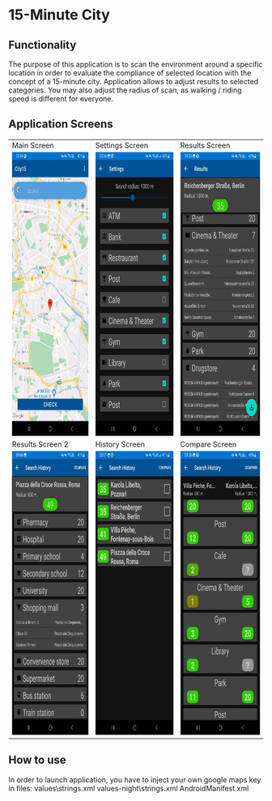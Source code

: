 # 15-Minute City

## Functionality
The purpose of this application is to scan the environment around a specific location in order to evaluate the compliance of selected location with the concept of a 15-minute city.
Application allows to adjust results to selected categories. You may also adjust the radius of scan, as walking / riding speed is different for everyone.

## Application Screens

<table>
  <tr>
    <td>Main Screen</td>
     <td>Settings Screen</td>
     <td>Results Screen</td>
  </tr>
  <tr>
    <td><img src="/readme_images/start_screen.jpg" width=270 height=560></td>
    <td><img src="/readme_images/settings_screen.jpg" width=270 height=560></td>
    <td><img src="/readme_images/results_screen.jpg" width=270 height=560></td>
  </tr>
  
  <tr>
    <td>Results Screen 2</td>
    <td>History Screen</td>
     <td>Compare Screen</td>
  </tr>
  <tr>
    <td><img src="/readme_images/results_screen2.jpg" width=270 height=560></td>
    <td><img src="/readme_images/history_screen.jpg" width=270 height=560></td>
    <td><img src="/readme_images/compare_screen.jpg" width=270 height=560></td>
  </tr>
    
 </table>

## How to use
In order to launch application, you have to inject your own google maps key in files:
values\strings.xml
values-night\strings.xml
AndroidManifest.xml
